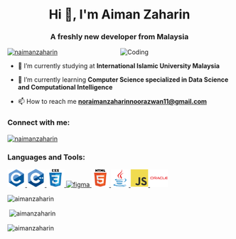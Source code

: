 <h1 align="center">Hi 👋, I'm Aiman Zaharin</h1>
<h3 align="center">A freshly new developer from Malaysia</h3>
<img align="right" alt="Coding" width="250" src="https://c.tenor.com/2uyENRmiUt0AAAAC/coding.gif">

<p align="left"> <a href="https://twitter.com/naimanzaharin" target="blank"><img src="https://img.shields.io/twitter/follow/naimanzaharin?logo=twitter&style=for-the-badge" alt="naimanzaharin" /></a> </p>

- 🔭 I’m currently studying at **International Islamic University Malaysia**

- 🌱 I’m currently learning **Computer Science specialized in Data Science and Computational Intelligence**

- 📫 How to reach me **noraimanzaharinnoorazwan11@gmail.com**

<h3 align="left">Connect with me:</h3>
<p align="left">
<a href="https://twitter.com/naimanzaharin" target="blank"><img align="center" src="https://raw.githubusercontent.com/rahuldkjain/github-profile-readme-generator/master/src/images/icons/Social/twitter.svg" alt="naimanzaharin" height="30" width="40" /></a>
</p>

<h3 align="left">Languages and Tools:</h3>
<p align="left"> <a href="https://www.cprogramming.com/" target="_blank" rel="noreferrer"> <img src="https://raw.githubusercontent.com/devicons/devicon/master/icons/c/c-original.svg" alt="c" width="40" height="40"/> </a> <a href="https://www.w3schools.com/cpp/" target="_blank" rel="noreferrer"> <img src="https://raw.githubusercontent.com/devicons/devicon/master/icons/cplusplus/cplusplus-original.svg" alt="cplusplus" width="40" height="40"/> </a> <a href="https://www.w3schools.com/css/" target="_blank" rel="noreferrer"> <img src="https://raw.githubusercontent.com/devicons/devicon/master/icons/css3/css3-original-wordmark.svg" alt="css3" width="40" height="40"/> </a> <a href="https://www.figma.com/" target="_blank" rel="noreferrer"> <img src="https://www.vectorlogo.zone/logos/figma/figma-icon.svg" alt="figma" width="40" height="40"/> </a> <a href="https://www.w3.org/html/" target="_blank" rel="noreferrer"> <img src="https://raw.githubusercontent.com/devicons/devicon/master/icons/html5/html5-original-wordmark.svg" alt="html5" width="40" height="40"/> </a> <a href="https://www.java.com" target="_blank" rel="noreferrer"> <img src="https://raw.githubusercontent.com/devicons/devicon/master/icons/java/java-original.svg" alt="java" width="40" height="40"/> </a> <a href="https://developer.mozilla.org/en-US/docs/Web/JavaScript" target="_blank" rel="noreferrer"> <img src="https://raw.githubusercontent.com/devicons/devicon/master/icons/javascript/javascript-original.svg" alt="javascript" width="40" height="40"/> </a> <a href="https://www.oracle.com/" target="_blank" rel="noreferrer"> <img src="https://raw.githubusercontent.com/devicons/devicon/master/icons/oracle/oracle-original.svg" alt="oracle" width="40" height="40"/> </a> </p>

<p><img align="center" src="https://github-readme-stats.vercel.app/api/top-langs?username=aimanzaharin&show_icons=true&locale=en&layout=compact" alt="aimanzaharin" /></p>

<p>&nbsp;<img align="center" src="https://github-readme-stats.vercel.app/api?username=aimanzaharin&show_icons=true&locale=en" alt="aimanzaharin" /></p>

<p><img align="center" src="https://github-readme-streak-stats.herokuapp.com/?user=aimanzaharin&" alt="aimanzaharin" /></p>

